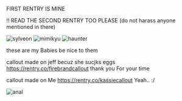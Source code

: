 
FIRST RENTRY IS MINE

!! READ THE SECOND RENTRY TOO PLEASE (do not harass anyone mentioned in there)

![sylveon](https://github.com/plushroxas/cellophane/assets/134800633/e1828d28-2400-4a06-9630-8b2401236ae6)
![mimikyu](https://github.com/plushroxas/cellophane/assets/134800633/c84c8eb1-3c85-4aaa-8af5-cdbffc1b3295)
![haunter](https://github.com/plushroxas/cellophane/assets/134800633/59e40132-9b5c-4b7b-94a7-48b7dbec0170)

these are my Babies be nice to them

callout made on jeff becuz she sucjks eggs https://rentry.co/firebrandcallout  thank you For your time

callout made on Me  https://rentry.co/kassiecallout  Yeah.. :/

![anal](https://github.com/thegateguardian/thegateguardian/assets/134800633/ca1d30ee-286d-42a9-8389-6ed06a4ecb76)
